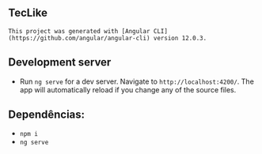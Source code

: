## TecLike
    This project was generated with [Angular CLI](https://github.com/angular/angular-cli) version 12.0.3.

## Development server
- Run `ng serve` for a dev server. Navigate to `http://localhost:4200/`. The app will automatically reload if you change any of the source files.

## Dependências:
* `npm i`
* `ng serve`